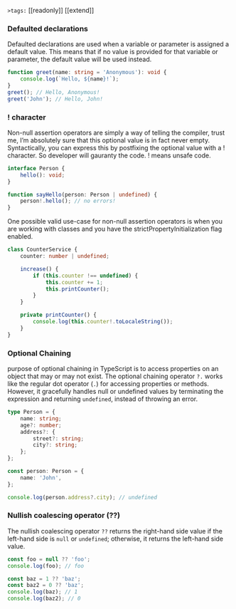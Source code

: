 `>tags:` [[readonly]] [[extend]]


### Defaulted declarations

Defaulted declarations are used when a variable or parameter is assigned a default value. This means that if no value is provided for that variable or parameter, the default value will be used instead.

```typescript
function greet(name: string = 'Anonymous'): void {
    console.log(`Hello, ${name}!`);
}
greet(); // Hello, Anonymous!
greet('John'); // Hello, John!
```

### ! character
Non-null assertion operators are simply a way of telling the compiler, trust me, I’m absolutely sure that this optional value is in fact never empty. Syntactically, you can express this by postfixing the optional value with a ! character. So developer will gauranty the code. ! means unsafe code.

```ts
interface Person {
    hello(): void;
}

function sayHello(person: Person | undefined) {
    person!.hello(); // no errors!
}
```
One possible valid use-case for non-null assertion operators is when you are working with classes and you have the strictPropertyInitialization flag enabled.

```ts
class CounterService {
    counter: number | undefined;

    increase() {
        if (this.counter !== undefined) {
            this.counter += 1;
            this.printCounter();
        }
    }

    private printCounter() {
        console.log(this.counter!.toLocaleString());
    }
}
```

### Optional Chaining
purpose of optional chaining in TypeScript is to access properties on an object that may or may not exist.
The optional chaining operator `?.` works like the regular dot operator (`.`) for accessing properties or methods. However, it gracefully handles null or undefined values by terminating the expression and returning `undefined`, instead of throwing an error.

```typescript
type Person = {
    name: string;
    age?: number;
    address?: {
        street?: string;
        city?: string;
    };
};

const person: Person = {
    name: 'John',
};

console.log(person.address?.city); // undefined
```

### Nullish coalescing operator (??)

The nullish coalescing operator `??` returns the right-hand side value if the left-hand side is `null` or `undefined`; otherwise, it returns the left-hand side value.

```typescript
const foo = null ?? 'foo';
console.log(foo); // foo

const baz = 1 ?? 'baz';
const baz2 = 0 ?? 'baz';
console.log(baz); // 1
console.log(baz2); // 0
```